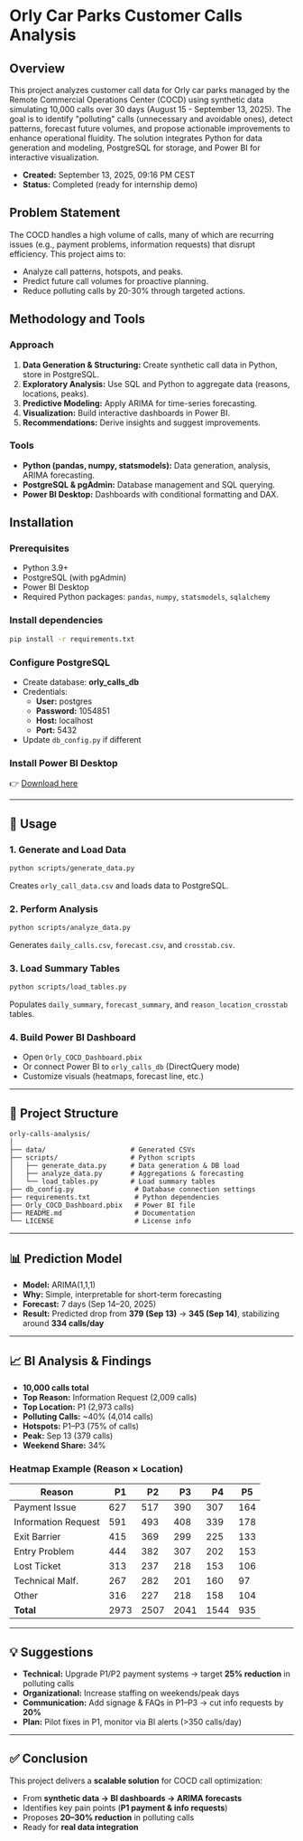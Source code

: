 # Orly Car Parks Customer Calls Analysis

## Overview
This project analyzes customer call data for Orly car parks managed by the Remote Commercial Operations Center (COCD) using synthetic data simulating 10,000 calls over 30 days (August 15 - September 13, 2025). The goal is to identify "polluting" calls (unnecessary and avoidable ones), detect patterns, forecast future volumes, and propose actionable improvements to enhance operational fluidity. The solution integrates Python for data generation and modeling, PostgreSQL for storage, and Power BI for interactive visualization.

- **Created:** September 13, 2025, 09:16 PM CEST
- **Status:** Completed (ready for internship demo)

## Problem Statement
The COCD handles a high volume of calls, many of which are recurring issues (e.g., payment problems, information requests) that disrupt efficiency. This project aims to:
- Analyze call patterns, hotspots, and peaks.
- Predict future call volumes for proactive planning.
- Reduce polluting calls by 20-30% through targeted actions.

## Methodology and Tools
### Approach
1. **Data Generation & Structuring:** Create synthetic call data in Python, store in PostgreSQL.
2. **Exploratory Analysis:** Use SQL and Python to aggregate data (reasons, locations, peaks).
3. **Predictive Modeling:** Apply ARIMA for time-series forecasting.
4. **Visualization:** Build interactive dashboards in Power BI.
5. **Recommendations:** Derive insights and suggest improvements.

### Tools
- **Python (pandas, numpy, statsmodels):** Data generation, analysis, ARIMA forecasting.
- **PostgreSQL & pgAdmin:** Database management and SQL querying.
- **Power BI Desktop:** Dashboards with conditional formatting and DAX.

## Installation
### Prerequisites
- Python 3.9+
- PostgreSQL (with pgAdmin)
- Power BI Desktop
- Required Python packages: `pandas`, `numpy`, `statsmodels`, `sqlalchemy`


### Install dependencies
```bash
pip install -r requirements.txt
```

### Configure PostgreSQL
- Create database: **orly_calls_db**  
- Credentials:  
  - **User:** postgres  
  - **Password:** 1054851  
  - **Host:** localhost  
  - **Port:** 5432  
- Update `db_config.py` if different  

### Install Power BI Desktop
👉 [Download here](https://powerbi.microsoft.com/desktop)  

---

## 🚀 Usage

### 1. Generate and Load Data
```bash
python scripts/generate_data.py
```
Creates `orly_call_data.csv` and loads data to PostgreSQL.  

### 2. Perform Analysis
```bash
python scripts/analyze_data.py
```
Generates `daily_calls.csv`, `forecast.csv`, and `crosstab.csv`.  

### 3. Load Summary Tables
```bash
python scripts/load_tables.py
```
Populates `daily_summary`, `forecast_summary`, and `reason_location_crosstab` tables.  

### 4. Build Power BI Dashboard
- Open `Orly_COCD_Dashboard.pbix`  
- Or connect Power BI to `orly_calls_db` (DirectQuery mode)  
- Customize visuals (heatmaps, forecast line, etc.)  

---

## 📂 Project Structure
```
orly-calls-analysis/
│
├── data/                     # Generated CSVs
├── scripts/                  # Python scripts
│   ├── generate_data.py      # Data generation & DB load
│   ├── analyze_data.py       # Aggregations & forecasting
│   └── load_tables.py        # Load summary tables
├── db_config.py               # Database connection settings
├── requirements.txt           # Python dependencies
├── Orly_COCD_Dashboard.pbix   # Power BI file
├── README.md                  # Documentation
└── LICENSE                    # License info
```

---

## 📊 Prediction Model
- **Model:** ARIMA(1,1,1)  
- **Why:** Simple, interpretable for short-term forecasting  
- **Forecast:** 7 days (Sep 14–20, 2025)  
- **Result:** Predicted drop from **379 (Sep 13)** → **345 (Sep 14)**, stabilizing around **334 calls/day**  

---

## 📈 BI Analysis & Findings
- **10,000 calls total**  
- **Top Reason:** Information Request (2,009 calls)  
- **Top Location:** P1 (2,973 calls)  
- **Polluting Calls:** ~40% (4,014 calls)  
- **Hotspots:** P1–P3 (75% of calls)  
- **Peak:** Sep 13 (379 calls)  
- **Weekend Share:** 34%  

### Heatmap Example (Reason × Location)
| Reason              | P1  | P2  | P3  | P4  | P5  |
|---------------------|-----|-----|-----|-----|-----|
| Payment Issue       | 627 | 517 | 390 | 307 | 164 |
| Information Request | 591 | 493 | 408 | 339 | 178 |
| Exit Barrier        | 415 | 369 | 299 | 225 | 133 |
| Entry Problem       | 444 | 382 | 307 | 202 | 153 |
| Lost Ticket         | 313 | 237 | 218 | 153 | 106 |
| Technical Malf.     | 267 | 282 | 201 | 160 | 97  |
| Other               | 316 | 227 | 218 | 158 | 104 |
| **Total**           |2973 |2507 |2041 |1544 | 935 |

---

## 💡 Suggestions
- **Technical:** Upgrade P1/P2 payment systems → target **25% reduction** in polluting calls  
- **Organizational:** Increase staffing on weekends/peak days  
- **Communication:** Add signage & FAQs in P1–P3 → cut info requests by **20%**  
- **Plan:** Pilot fixes in P1, monitor via BI alerts (>350 calls/day)  

---

## ✅ Conclusion
This project delivers a **scalable solution** for COCD call optimization:  
- From **synthetic data → BI dashboards → ARIMA forecasts**  
- Identifies key pain points (**P1 payment & info requests**)  
- Proposes **20–30% reduction** in polluting calls  
- Ready for **real data integration**  


